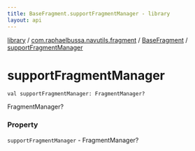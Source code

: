 ```yaml
---
title: BaseFragment.supportFragmentManager - library
layout: api
---
```


<div class='api-docs-breadcrumbs'><a href="../../index.html">library</a> / <a href="../index.html">com.raphaelbussa.navutils.fragment</a> / <a href="index.html">BaseFragment</a> / <a href="./support-fragment-manager.html">supportFragmentManager</a></div>

# supportFragmentManager

<div class="signature"><code><span class="keyword">val </span><span class="identifier">supportFragmentManager</span><span class="symbol">: </span><span class="identifier">FragmentManager</span><span class="symbol">?</span></code></div>

FragmentManager?

### Property

<code>supportFragmentManager</code> - FragmentManager?